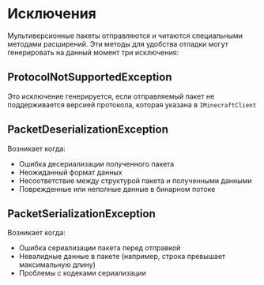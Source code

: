 # Исключения

Мультиверсионные пакеты отправляются и читаются специальными методами расширений. Эти методы
для удобства отладки могут генерировать на данный момент три исключения:

## ProtocolNotSupportedException

Это исключение генерируется, если отправляемый пакет не поддерживается версией протокола, которая указана
в `IMinecraftClient`

## PacketDeserializationException

Возникает когда:

- Ошибка десериализации полученного пакета
- Неожиданный формат данных
- Несоответствие между структурой пакета и полученными данными
- Поврежденные или неполные данные в бинарном потоке

## PacketSerializationException

Возникает когда:

- Ошибка сериализации пакета перед отправкой
- Невалидные данные в пакете (например, строка превышает максимальную длину)
- Проблемы с кодеками сериализации